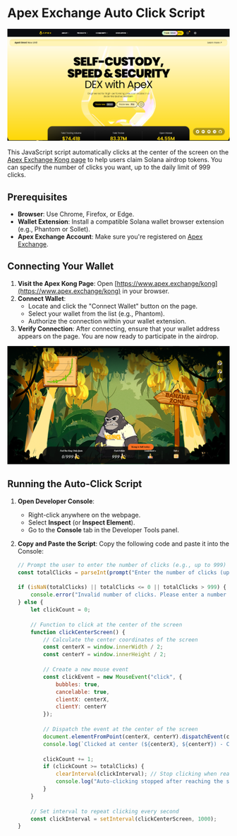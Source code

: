 # Apex Exchange Auto Click Script

![Apex Exchange](./images/Apex.png)

This JavaScript script automatically clicks at the center of the screen on the [Apex Exchange Kong page](https://omni.apex.exchange/referral?code=XVVZLRH6) to help users claim Solana airdrop tokens. You can specify the number of clicks you want, up to the daily limit of 999 clicks.

## Prerequisites

- **Browser**: Use Chrome, Firefox, or Edge.
- **Wallet Extension**: Install a compatible Solana wallet browser extension (e.g., Phantom or Sollet).
- **Apex Exchange Account**: Make sure you're registered on [Apex Exchange](https://omni.apex.exchange/referral?code=XVVZLRH6).

## Connecting Your Wallet

1. **Visit the Apex Kong Page**: Open [https://www.apex.exchange/kong](https://www.apex.exchange/kong) in your browser.
2. **Connect Wallet**:
   - Locate and click the "Connect Wallet" button on the page.
   - Select your wallet from the list (e.g., Phantom).
   - Authorize the connection within your wallet extension.
3. **Verify Connection**: After connecting, ensure that your wallet address appears on the page. You are now ready to participate in the airdrop.

![Kong Page](./images/kong.png)

## Running the Auto-Click Script

1. **Open Developer Console**:
   - Right-click anywhere on the webpage.
   - Select **Inspect** (or **Inspect Element**).
   - Go to the **Console** tab in the Developer Tools panel.

2. **Copy and Paste the Script**: Copy the following code and paste it into the Console:

   ```javascript
   // Prompt the user to enter the number of clicks (e.g., up to 999)
   const totalClicks = parseInt(prompt("Enter the number of clicks (up to 999): "), 10);

   if (isNaN(totalClicks) || totalClicks <= 0 || totalClicks > 999) {
       console.error("Invalid number of clicks. Please enter a number between 1 and 999.");
   } else {
       let clickCount = 0;

       // Function to click at the center of the screen
       function clickCenterScreen() {
           // Calculate the center coordinates of the screen
           const centerX = window.innerWidth / 2;
           const centerY = window.innerHeight / 2;

           // Create a new mouse event
           const clickEvent = new MouseEvent("click", {
               bubbles: true,
               cancelable: true,
               clientX: centerX,
               clientY: centerY
           });

           // Dispatch the event at the center of the screen
           document.elementFromPoint(centerX, centerY).dispatchEvent(clickEvent);
           console.log(`Clicked at center (${centerX}, ${centerY}) - Click #${clickCount + 1}`);

           clickCount += 1;
           if (clickCount >= totalClicks) {
               clearInterval(clickInterval); // Stop clicking when reaching the specified number
               console.log("Auto-clicking stopped after reaching the specified count.");
           }
       }

       // Set interval to repeat clicking every second
       const clickInterval = setInterval(clickCenterScreen, 1000);
   }
